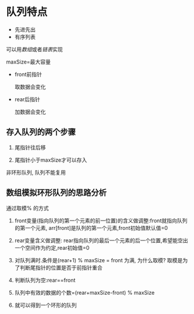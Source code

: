 # 队列特点  



- 先进先出
- 有序列表

可以用*数组*或者*链表*实现

maxSize=最大容量

- front前指针

  取数据会变化

- rear后指针

  加数据会变化

## 存入队列的两个步骤

1. 尾指针往后移 

2. 尾指针小于maxSize才可以存入

   

非环形队列,  队列不能复用 



## 数组模拟环形队列的思路分析

通过取模% 的方式 

1. front变量(指向队列的第一个元素的前一位置)的含义做调整:front就指向队列的第一个元素, arr[front]是队列的第一个元素,front初始值默认值=0

2. rear变量含义做调整: rear指向队列的最后一个元素的后一个位置,希望能空出一个空间作为约定,rear初始值=0

3. 对队列满时.条件是(rear+1) % maxSize = front 为满, 为什么取模? 取模是为了判断尾指针的位置是否于前指针重合

4. 判断队列为空:rear==front

5. 队列中有效的数据的个数=(rear+maxSize-front) % maxSize

6. 就可以得到一个环形的队列

   





